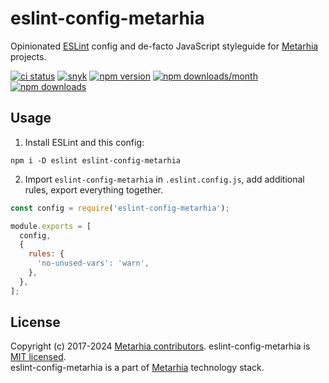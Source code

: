 # eslint-config-metarhia

Opinionated [ESLint](https://eslint.org/) config and de-facto JavaScript
styleguide for [Metarhia](https://github.com/metarhia/) projects.

[![ci status](https://github.com/metarhia/eslint-config-metarhia/workflows/Testing%20CI/badge.svg)](https://github.com/metarhia/eslint-config-metarhia/actions?query=workflow%3A%22Testing+CI%22+branch%3Amaster)
[![snyk](https://snyk.io/test/github/metarhia/eslint-config-metarhia/badge.svg)](https://snyk.io/test/github/metarhia/eslint-config-metarhia)
[![npm version](https://badge.fury.io/js/eslint-config-metarhia.svg)](https://badge.fury.io/js/eslint-config-metarhia)
[![npm downloads/month](https://img.shields.io/npm/dm/eslint-config-metarhia.svg)](https://www.npmjs.com/package/eslint-config-metarhia)
[![npm downloads](https://img.shields.io/npm/dt/eslint-config-metarhia.svg)](https://www.npmjs.com/package/eslint-config-metarhia)

## Usage

1. Install ESLint and this config:

```console
npm i -D eslint eslint-config-metarhia
```

2. Import `eslint-config-metarhia` in `.eslint.config.js`, add additional rules,
   export everything together.

```js
const config = require('eslint-config-metarhia');

module.exports = [
  config,
  {
    rules: {
      'no-unused-vars': 'warn',
    },
  },
];
```

## License

Copyright (c) 2017-2024 [Metarhia contributors](https://github.com/metarhia/eslint-config-metarhia/graphs/contributors).
eslint-config-metarhia is [MIT licensed](./LICENSE).\
eslint-config-metarhia is a part of [Metarhia](https://github.com/metarhia) technology stack.
